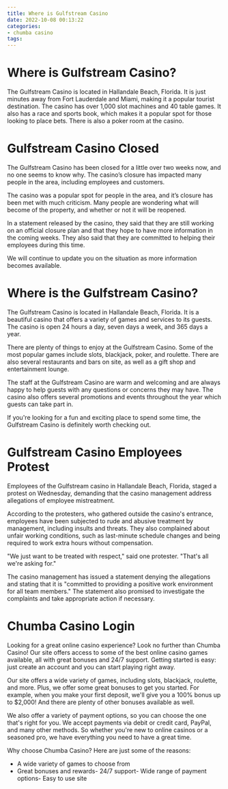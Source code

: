 ```yaml
---
title: Where is Gulfstream Casino
date: 2022-10-08 00:13:22
categories:
- chumba casino
tags:
---
```



#  Where is Gulfstream Casino?

The Gulfstream Casino is located in Hallandale Beach, Florida. It is just minutes away from Fort Lauderdale and Miami, making it a popular tourist destination. The casino has over 1,000 slot machines and 40 table games. It also has a race and sports book, which makes it a popular spot for those looking to place bets. There is also a poker room at the casino.

#  Gulfstream Casino Closed

The Gulfstream Casino has been closed for a little over two weeks now, and no one seems to know why. The casino’s closure has impacted many people in the area, including employees and customers.

The casino was a popular spot for people in the area, and it’s closure has been met with much criticism. Many people are wondering what will become of the property, and whether or not it will be reopened.

In a statement released by the casino, they said that they are still working on an official closure plan and that they hope to have more information in the coming weeks. They also said that they are committed to helping their employees during this time.

We will continue to update you on the situation as more information becomes available.

#  Where is the Gulfstream Casino?

The Gulfstream Casino is located in Hallandale Beach, Florida. It is a beautiful casino that offers a variety of games and services to its guests. The casino is open 24 hours a day, seven days a week, and 365 days a year.

There are plenty of things to enjoy at the Gulfstream Casino. Some of the most popular games include slots, blackjack, poker, and roulette. There are also several restaurants and bars on site, as well as a gift shop and entertainment lounge.

The staff at the Gulfstream Casino are warm and welcoming and are always happy to help guests with any questions or concerns they may have. The casino also offers several promotions and events throughout the year which guests can take part in.

If you're looking for a fun and exciting place to spend some time, the Gulfstream Casino is definitely worth checking out.

#  Gulfstream Casino Employees Protest

Employees of the Gulfstream casino in Hallandale Beach, Florida, staged a protest on Wednesday, demanding that the casino management address allegations of employee mistreatment.

According to the protesters, who gathered outside the casino's entrance, employees have been subjected to rude and abusive treatment by management, including insults and threats. They also complained about unfair working conditions, such as last-minute schedule changes and being required to work extra hours without compensation.

"We just want to be treated with respect," said one protester. "That's all we're asking for."

The casino management has issued a statement denying the allegations and stating that it is "committed to providing a positive work environment for all team members." The statement also promised to investigate the complaints and take appropriate action if necessary.

#  Chumba Casino Login

Looking for a great online casino experience? Look no further than Chumba Casino! Our site offers access to some of the best online casino games available, all with great bonuses and 24/7 support. Getting started is easy: just create an account and you can start playing right away.

Our site offers a wide variety of games, including slots, blackjack, roulette, and more. Plus, we offer some great bonuses to get you started. For example, when you make your first deposit, we'll give you a 100% bonus up to $2,000! And there are plenty of other bonuses available as well.

We also offer a variety of payment options, so you can choose the one that's right for you. We accept payments via debit or credit card, PayPal, and many other methods. So whether you're new to online casinos or a seasoned pro, we have everything you need to have a great time.

Why choose Chumba Casino? Here are just some of the reasons:

- A wide variety of games to choose from
- Great bonuses and rewards- 24/7 support- Wide range of payment options- Easy to use site
